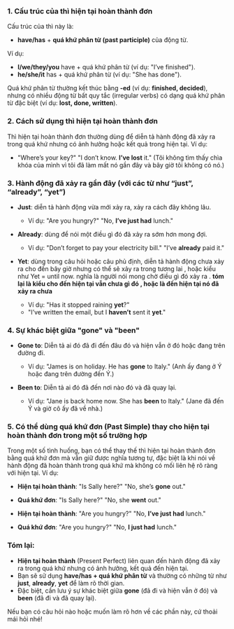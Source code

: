 ### 1. **Cấu trúc của thì hiện tại hoàn thành đơn**

Cấu trúc của thì này là:

* **have/has** + **quá khứ phân từ (past participle)** của động từ.

Ví dụ:

* **I/we/they/you** have + quá khứ phân từ (ví dụ: "I’ve finished").
* **he/she/it** has + quá khứ phân từ (ví dụ: "She has done").

Quá khứ phân từ thường kết thúc bằng **-ed** (ví dụ: **finished, decided**), nhưng có nhiều động từ bất quy tắc (irregular verbs) có dạng quá khứ phân từ đặc biệt (ví dụ: **lost, done, written**).

### 2. **Cách sử dụng thì hiện tại hoàn thành đơn**

Thì hiện tại hoàn thành đơn thường dùng để diễn tả hành động đã xảy ra trong quá khứ nhưng có ảnh hưởng hoặc kết quả trong hiện tại. Ví dụ:

* "Where’s your key?"
  "I don’t know. **I’ve lost** it."
  (Tôi không tìm thấy chìa khóa của mình vì tôi đã làm mất nó gần đây và bây giờ tôi không có nó.)

### 3. **Hành động đã xảy ra gần đây (với các từ như “just”, “already”, “yet”)**

* **Just**: diễn tả hành động vừa mới xảy ra, xảy ra cách đây không lâu.

  * Ví dụ: "Are you hungry?"
    "No, **I’ve just had** lunch."
* **Already**: dùng để nói một điều gì đó đã xảy ra sớm hơn mong đợi.

  * Ví dụ: "Don’t forget to pay your electricity bill."
    "I’ve **already** paid it."
* **Yet**: dùng trong câu hỏi hoặc câu phủ định, diễn tả hành động chưa xảy ra cho đến bây giờ nhưng có thể sẽ xảy ra trong tương lai , hoặc kiểu như Yet = until now. nghĩa là người nói mong chờ điều gì đó xảy ra . **tóm lại là kiểu cho đến hiện tại vẫn chưa gì đó , hoặc là đến hiện tại nó đã xảy ra chưa**  

  * Ví dụ: "Has it stopped raining **yet**?"
  * "I’ve written the email, but I **haven’t** sent it **yet**."

### 4. **Sự khác biệt giữa "gone" và "been"**

* **Gone to**: Diễn tả ai đó đã đi đến đâu đó và hiện vẫn ở đó hoặc đang trên đường đi.

  * Ví dụ: "James is on holiday. He has **gone** to Italy."
    (Anh ấy đang ở Ý hoặc đang trên đường đến Ý.)
* **Been to**: Diễn tả ai đó đã đến nơi nào đó và đã quay lại.

  * Ví dụ: "Jane is back home now. She has **been** to Italy."
    (Jane đã đến Ý và giờ cô ấy đã về nhà.)

### 5. **Có thể dùng quá khứ đơn (Past Simple) thay cho hiện tại hoàn thành đơn trong một số trường hợp**

Trong một số tình huống, bạn có thể thay thế thì hiện tại hoàn thành đơn bằng quá khứ đơn mà vẫn giữ được nghĩa tương tự, đặc biệt là khi nói về hành động đã hoàn thành trong quá khứ mà không có mối liên hệ rõ ràng với hiện tại. Ví dụ:

* **Hiện tại hoàn thành**: "Is Sally here?"
  "No, she’s **gone** out."

* **Quá khứ đơn**: "Is Sally here?"
  "No, she **went** out."

* **Hiện tại hoàn thành**: "Are you hungry?"
  "No, **I’ve just had** lunch."

* **Quá khứ đơn**: "Are you hungry?"
  "No, **I just had** lunch."

### Tóm lại:

* **Hiện tại hoàn thành** (Present Perfect) liên quan đến hành động đã xảy ra trong quá khứ nhưng có ảnh hưởng, kết quả đến hiện tại.
* Bạn sẽ sử dụng **have/has + quá khứ phân từ** và thường có những từ như **just**, **already**, **yet** để làm rõ thời gian.
* Đặc biệt, cần lưu ý sự khác biệt giữa **gone** (đã đi và hiện vẫn ở đó) và **been** (đã đi và đã quay lại).

Nếu bạn có câu hỏi nào hoặc muốn làm rõ hơn về các phần này, cứ thoải mái hỏi nhé!
